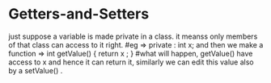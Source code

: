 # Getters-and-Setters
just suppose a variable is made private in a class. it meanss only members of that class can access to it right.
#eg => private : int x;
and then we make a function => int getValue() { return x ; } 
#what will happen, getValue() have access to x and hence it can return it, similarly we can edit this value also by a setValue() .

